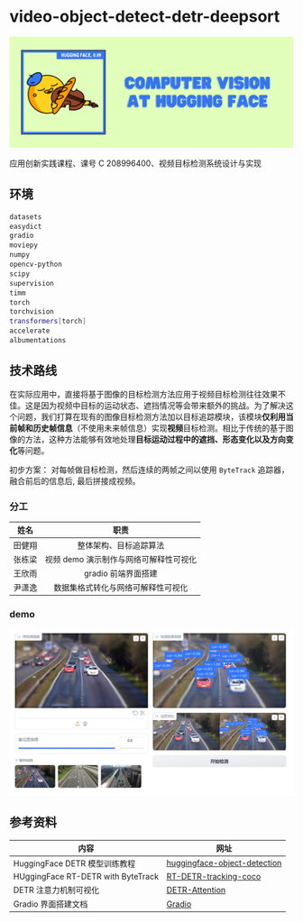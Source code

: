 # video-object-detect-detr-deepsort

![banner.png](assess/banner.png)

应用创新实践课程、课号 C 208996400、视频目标检测系统设计与实现

## 环境

```bash
datasets
easydict
gradio
moviepy
numpy
opencv-python
scipy
supervision
timm
torch
torchvision
transformers[torch]
accelerate
albumentations
```

## 技术路线

在实际应用中，直接将基于图像的目标检测方法应用于视频目标检测往往效果不佳。这是因为视频中目标的运动状态、遮挡情况等会带来额外的挑战。为了解决这个问题，我们打算在现有的图像目标检测方法加以目标追踪模块，该模块**仅利用当前帧和历史帧信息**（不使用未来帧信息）实现**视频**目标检测。相比于传统的基于图像的方法，这种方法能够有效地处理**目标运动过程中的遮挡、形态变化以及方向变化**等问题。

初步方案：
对每帧做目标检测，然后连续的两帧之间以使用 `ByteTrack` 追踪器，融合前后的信息后, 最后拼接成视频。

### 分工

|  姓名  |                  职责                  |
| :----: | :------------------------------------: |
| 田健翔 |         整体架构、目标追踪算法         |
| 张栋梁 | 视频 demo 演示制作与网络可解释性可视化 |
| 王欣雨 |          gradio 前端界面搭建           |
| 尹潇逸 |   数据集格式转化与网络可解释性可视化   |

### demo

![demo.png](assess/demo.png)

## 参考资料

| 内容                               | 网址                                                                                                                                             |
| ---------------------------------- | ------------------------------------------------------------------------------------------------------------------------------------------------ |
| HuggingFace DETR 模型训练教程      | [huggingface-object-detection](https://huggingface.co/tasks/object-detection)                                                                    |
| HUggingFace RT-DETR with ByteTrack | [RT-DETR-tracking-coco](https://huggingface.co/spaces/merve/RT-DETR-tracking-coco)                                                               |
| DETR 注意力机制可视化              | [DETR-Attention](https://colab.research.google.com/github/facebookresearch/detr/blob/colab/notebooks/detr_attention.ipynb#scrollTo=frMO0BaCYTEr) |
| Gradio 界面搭建文档                | [Gradio](https://www.gradio.app/)                                                                                                                |
